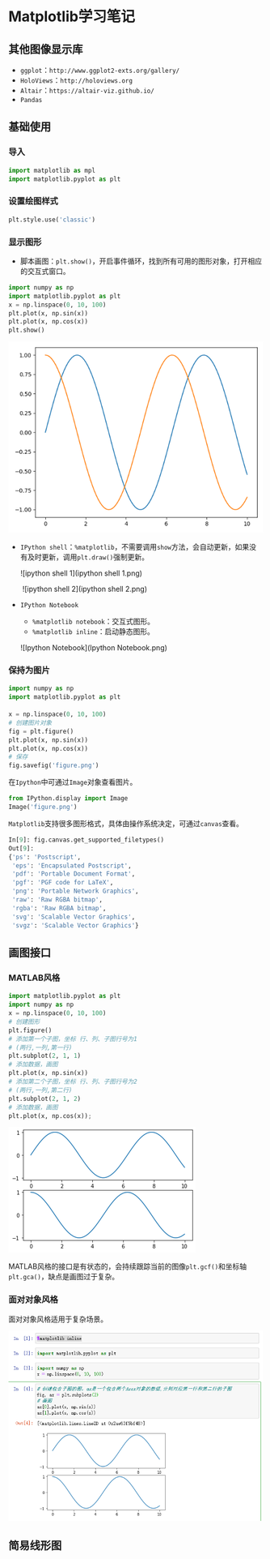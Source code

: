 # Matplotlib学习笔记

## 其他图像显示库

- `ggplot`：`http://www.ggplot2-exts.org/gallery/`
- `HoloViews`：`http://holoviews.org`
- `Altair`：`https://altair-viz.github.io/`
- `Pandas`

## 基础使用

### 导入

```python
import matplotlib as mpl
import matplotlib.pyplot as plt
```

### 设置绘图样式

```python
plt.style.use('classic')
```

### 显示图形

- 脚本画图：`plt.show()`，开启事件循环，找到所有可用的图形对象，打开相应的交互式窗口。

```python
import numpy as np
import matplotlib.pyplot as plt
x = np.linspace(0, 10, 100)
plt.plot(x, np.sin(x))
plt.plot(x, np.cos(x))
plt.show()
```

![脚本图形显示](脚本图形显示.png)

- `IPython shell`：`%matplotlib`，不需要调用`show`方法，会自动更新，如果没有及时更新，调用`plt.draw()`强制更新。

  ![ipython shell 1](ipython shell 1.png)

  ​	![ipython shell 2](ipython shell 2.png)

- `IPython Notebook`

  - `%matplotlib notebook`：交互式图形。
  - `%matplotlib inline`：启动静态图形。

  ![Ipython Notebook](Ipython Notebook.png)

### 保持为图片

```python
import numpy as np
import matplotlib.pyplot as plt

x = np.linspace(0, 10, 100)
# 创建图片对象
fig = plt.figure()
plt.plot(x, np.sin(x))
plt.plot(x, np.cos(x))
# 保存
fig.savefig('figure.png')
```

在`Ipython`中可通过`Image`对象查看图片。

```python
from IPython.display import Image
Image('figure.png')
```

`Matplotlib`支持很多图形格式，具体由操作系统决定，可通过`canvas`查看。

```python
In[9]: fig.canvas.get_supported_filetypes()
Out[9]: 
{'ps': 'Postscript',
 'eps': 'Encapsulated Postscript',
 'pdf': 'Portable Document Format',
 'pgf': 'PGF code for LaTeX',
 'png': 'Portable Network Graphics',
 'raw': 'Raw RGBA bitmap',
 'rgba': 'Raw RGBA bitmap',
 'svg': 'Scalable Vector Graphics',
 'svgz': 'Scalable Vector Graphics'}
```

## 画图接口

### MATLAB风格

```python
import matplotlib.pyplot as plt
import numpy as np
x = np.linspace(0, 10, 100)
# 创建图形
plt.figure()
# 添加第一个子图，坐标 行、列、子图行号为1
# (两行,一列,第一行)
plt.subplot(2, 1, 1)
# 添加数据，画图
plt.plot(x, np.sin(x))
# 添加第二个子图，坐标 行、列、子图行号为2
# (两行,一列,第二行)
plt.subplot(2, 1, 2)
# 添加数据，画图
plt.plot(x, np.cos(x));
```

![MATLAB风格](MATLAB风格.png)

MATLAB风格的接口是有状态的，会持续跟踪当前的图像`plt.gcf()`和坐标轴`plt.gca()`，缺点是画图过于复杂。

### 面对对象风格

面对对象风格适用于复杂场景。

![面对对象接口显示](面对对象接口显示.png)

## 简易线形图


